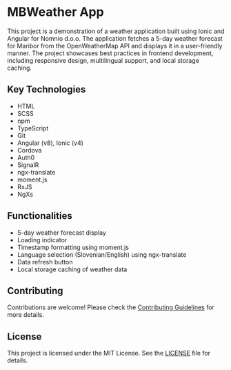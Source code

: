 # MBWeather App

This project is a demonstration of a weather application built using Ionic and Angular for Nomnio d.o.o. The application fetches a 5-day weather forecast for Maribor from the OpenWeatherMap API and displays it in a user-friendly manner. The project showcases best practices in frontend development, including responsive design, multilingual support, and local storage caching.

## Key Technologies
- HTML
- SCSS
- npm
- TypeScript
- Git
- Angular (v8), Ionic (v4)
- Cordova
- Auth0
- SignalR
- ngx-translate
- moment.js
- RxJS
- NgXs

## Functionalities
- 5-day weather forecast display
- Loading indicator
- Timestamp formatting using moment.js
- Language selection (Slovenian/English) using ngx-translate
- Data refresh button
- Local storage caching of weather data

## Contributing
Contributions are welcome! Please check the [Contributing Guidelines](CONTRIBUTING.md) for more details.

## License
This project is licensed under the MIT License. See the [LICENSE](LICENSE) file for details.
